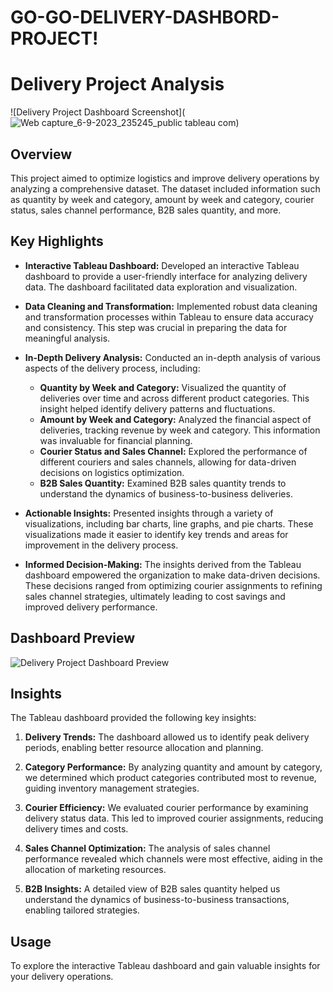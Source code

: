 # GO-GO-DELIVERY-DASHBORD-PROJECT!
# Delivery Project Analysis

![Delivery Project Dashboard Screenshot](![Web capture_6-9-2023_235245_public tableau com](https://github.com/AbhinavShakunt/GO-GO-DELIVERY-DASHBORD-PROJECT/assets/89520262/77f9911e-6cce-4848-900f-619ca4b6dc13))

## Overview

This project aimed to optimize logistics and improve delivery operations by analyzing a comprehensive dataset. The dataset included information such as quantity by week and category, amount by week and category, courier status, sales channel performance, B2B sales quantity, and more.

## Key Highlights

- **Interactive Tableau Dashboard:** Developed an interactive Tableau dashboard to provide a user-friendly interface for analyzing delivery data. The dashboard facilitated data exploration and visualization.

- **Data Cleaning and Transformation:** Implemented robust data cleaning and transformation processes within Tableau to ensure data accuracy and consistency. This step was crucial in preparing the data for meaningful analysis.

- **In-Depth Delivery Analysis:** Conducted an in-depth analysis of various aspects of the delivery process, including:
  - **Quantity by Week and Category:** Visualized the quantity of deliveries over time and across different product categories. This insight helped identify delivery patterns and fluctuations.
  - **Amount by Week and Category:** Analyzed the financial aspect of deliveries, tracking revenue by week and category. This information was invaluable for financial planning.
  - **Courier Status and Sales Channel:** Explored the performance of different couriers and sales channels, allowing for data-driven decisions on logistics optimization.
  - **B2B Sales Quantity:** Examined B2B sales quantity trends to understand the dynamics of business-to-business deliveries.

- **Actionable Insights:** Presented insights through a variety of visualizations, including bar charts, line graphs, and pie charts. These visualizations made it easier to identify key trends and areas for improvement in the delivery process.

- **Informed Decision-Making:** The insights derived from the Tableau dashboard empowered the organization to make data-driven decisions. These decisions ranged from optimizing courier assignments to refining sales channel strategies, ultimately leading to cost savings and improved delivery performance.

## Dashboard Preview

![Delivery Project Dashboard Preview](https://raw.githubusercontent.com/YOUR_USERNAME/YOUR_REPO_NAME/main/IMAGES/delivery_dashboard_preview.png)

## Insights

The Tableau dashboard provided the following key insights:

1. **Delivery Trends:** The dashboard allowed us to identify peak delivery periods, enabling better resource allocation and planning.

2. **Category Performance:** By analyzing quantity and amount by category, we determined which product categories contributed most to revenue, guiding inventory management strategies.

3. **Courier Efficiency:** We evaluated courier performance by examining delivery status data. This led to improved courier assignments, reducing delivery times and costs.

4. **Sales Channel Optimization:** The analysis of sales channel performance revealed which channels were most effective, aiding in the allocation of marketing resources.

5. **B2B Insights:** A detailed view of B2B sales quantity helped us understand the dynamics of business-to-business transactions, enabling tailored strategies.

## Usage

To explore the interactive Tableau dashboard and gain valuable insights for your delivery operations.


